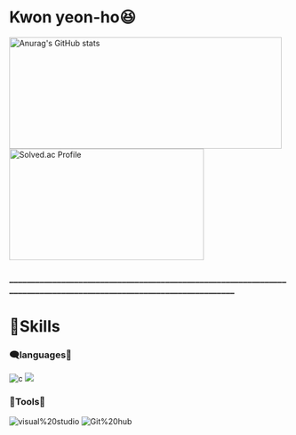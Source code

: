 # Kwon yeon-ho😆

<a href="https://github.com/Kwonyeonho/github-readme-stats">
  <img src="https://github-readme-stats.vercel.app/api?username=Kwonyeonho&show_icons=true&theme=dark" alt="Anurag's GitHub stats" width="490" height="200">
</a>
<a href="https://solved.ac/gyh040409/">
  <img src="http://mazassumnida.wtf/api/v2/generate_badge?boj=gyh040409" alt="Solved.ac Profile" width="350" height="200">
</a>
   
### ____________________________________________________________________________________________________________________
# 💪Skills
### 🗨️languages💬
![c](https://img.shields.io/badge/c-A8B9CC.svg?&style=for-the-badge&logo=c&logoColor=white)
<img src="https://img.shields.io/badge/java-007396?style=flat-square&logo=java&logoColor=white"/>
### 🔧Tools🔧
![visual%20studio](https://img.shields.io/badge/visual%20studio-5C2D91.svg?&style=for-the-badge&logo=visualstudio&logoColor=white)
![Git%20hub](https://img.shields.io/badge/Git%20hub-181717.svg?&style=for-the-badge&logo=Github&logoColor=white)
